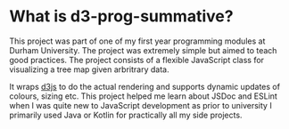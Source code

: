 # What is d3-prog-summative?
This project was part of one of my first year programming modules at Durham University. The project was extremely simple but aimed to teach good practices. The project consists of a flexible JavaScript class for visualizing a tree map given arbritrary data.

It wraps <a href="https://d3js.org/" target="_blank" rel="noreferrer">d3js</a> to do the actual rendering and supports dynamic updates of colours, sizing etc. This project helped me learn about JSDoc and ESLint when I was quite new to JavaScript development as prior to university I primarily used Java or Kotlin for practically all my side projects.